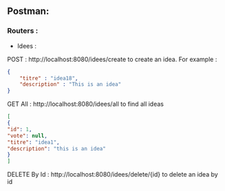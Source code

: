 ## Postman:

### Routers :

- Idees :

POST : http://localhost:8080/idees/create
to create an idea. For example : 
```json
{
    "titre" : "idea18",
    "description" : "This is an idea"
}
```

GET All : http://localhost:8080/idees/all
to find all ideas
````json
[
{
"id": 1,
"vote": null,
"titre": "idea1",
"description": "this is an idea"
}
]
````
DELETE By Id : http://localhost:8080/idees/delete/{id}
to delete an idea by id